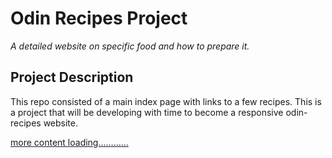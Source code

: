# Odin Recipes Project
_A detailed website on specific food and how to prepare it._ 

## Project Description
This repo consisted of a main index page with links to a few recipes. This is a project that will be developing with time to become a responsive
odin-recipes website.

<a href='$'>more content loading............</a>
